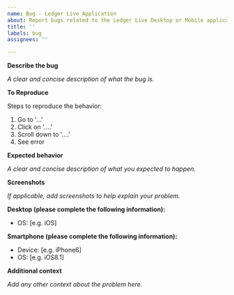 ```yaml
---
name: Bug - Ledger Live Application
about: Report bugs related to the Ledger Live Desktop or Mobile applications.
title: ''
labels: bug
assignees: ''

---
```


**Describe the bug**

_A clear and concise description of what the bug is._

**To Reproduce**

Steps to reproduce the behavior:
1. Go to '...'
2. Click on '....'
3. Scroll down to '....'
4. See error

**Expected behavior**

_A clear and concise description of what you expected to happen._

**Screenshots**

_If applicable, add screenshots to help explain your problem._

**Desktop (please complete the following information):**
 - OS: [e.g. iOS]

**Smartphone (please complete the following information):**
 - Device: [e.g. iPhone6]
 - OS: [e.g. iOS8.1]

**Additional context**

_Add any other context about the problem here._
